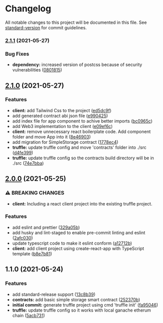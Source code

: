 # Changelog

All notable changes to this project will be documented in this file. See [standard-version](https://github.com/conventional-changelog/standard-version) for commit guidelines.

### [2.1.1](https://github.com/ingokpp/modern-dapp-starterkit/compare/v2.1.0...v2.1.1) (2021-05-27)


### Bug Fixes

* **dependency:** increased version of postcss because of security vulnerabilities ([0801815](https://github.com/ingokpp/modern-dapp-starterkit/commit/0801815539568da83ebc321f58652f37ffa6458e))

## [2.1.0](https://github.com/ingokpp/modern-dapp-starterkit/compare/v2.0.0...v2.1.0) (2021-05-27)


### Features

* **client:** add Tailwind Css to the project ([ed5dc9f](https://github.com/ingokpp/modern-dapp-starterkit/commit/ed5dc9f99521e672bdcc05f640ec84a4ad2e470c))
* add generated contract abi json file ([e990425](https://github.com/ingokpp/modern-dapp-starterkit/commit/e99042562aac28f5600e97ca45a670ee866bdea2))
* add index file for app component to achive better imports ([bc0965c](https://github.com/ingokpp/modern-dapp-starterkit/commit/bc0965cf48747103e12a1136d661a08273260796))
* add Web3 implementation to the client ([e09ef6c](https://github.com/ingokpp/modern-dapp-starterkit/commit/e09ef6c1fa6b9d5a13383ad14cbab9891e8eec65))
* **client:** remove unnecessary react boilerplate code. Add  component folder and move App into it ([8e46903](https://github.com/ingokpp/modern-dapp-starterkit/commit/8e469034b3b58a6ec67955517c00b9d0bed5ab23))
* add migration for SimpleStorage contract ([1778ec4](https://github.com/ingokpp/modern-dapp-starterkit/commit/1778ec4c78b5ca2ca8630f41dc164f226eb9882f))
* **truffle:** update truffle config and move 'contracts' folder into ./src ([d4fe399](https://github.com/ingokpp/modern-dapp-starterkit/commit/d4fe3993e1aea7b0f08659ae35aefe9e03f28fc5))
* **truffle:** update truffle config so the contracts build directory will be in ./src ([74e7bba](https://github.com/ingokpp/modern-dapp-starterkit/commit/74e7bbad970d2507858a7d8e3029a2c3aec45f38))

## [2.0.0](https://github.com/ingokpp/modern-dapp-starterkit/compare/v1.1.0...v2.0.0) (2021-05-25)


### ⚠ BREAKING CHANGES

* **client:** Including a react client project into the existing truffle project.

### Features

* add eslint and prettier ([329a05b](https://github.com/ingokpp/modern-dapp-starterkit/commit/329a05bfababf565b21c0b4c09b682f58c8fba1a))
* add husky and lint-staged to enable pre-commit linting and eslint ([2afc030](https://github.com/ingokpp/modern-dapp-starterkit/commit/2afc030fb097d1dd96770bbb5b8ad70394d2afd3))
* update typescript code to make it eslint conform ([a12712b](https://github.com/ingokpp/modern-dapp-starterkit/commit/a12712be3356741276eaabc33264d355bcd72f6c))
* **client:** add client project using create-react-app with TypeScript template ([b8e7b81](https://github.com/ingokpp/modern-dapp-starterkit/commit/b8e7b81f944f4076a6c2586e41c099764ec1f0b1))

## 1.1.0 (2021-05-24)


### Features

* add standard-release support ([13c8b39](https://github.com/ingokpp/modern-dapp-starterkit/commit/13c8b3917db4f44091c9d7af49316b68b9034857))
* **contracts:** add basic simple storage smart contract ([252370b](https://github.com/ingokpp/modern-dapp-starterkit/commit/252370bab923f6670ff181c610f3a33d00589697))
* **initial commit:** generate truffle project using cmd 'truffle init' ([fa95046](https://github.com/ingokpp/modern-dapp-starterkit/commit/fa95046750a707c8eec1e672e889f87db39bd485))
* **truffle:** update truffle config so it works with local ganache etherum chain ([5acb731](https://github.com/ingokpp/modern-dapp-starterkit/commit/5acb7311107f0a834053ce68da7f4a594804f691))
